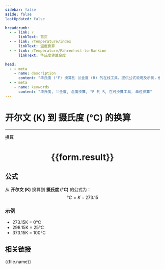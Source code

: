 ```yaml
---
sidebar: false
aside: false
lastUpdated: false

breadcrumb:
  - - link: /
      linkText: 首页
  - - link: /Temperature/index
      linkText: 温度换算
  - - link: /Temperature/Fahrenheit-to-Rankine
      linkText: 华氏度转兰金度

head:
  - - meta
    - name: description
      content: "华氏度 (°F) 换算到 兰金度 (R) 的在线工具。提供公式说明及示例，便于温度单位换算。"
  - - meta
    - name: keywords
      content: "华氏度, 兰金度, 温度换算, °F 到 R, 在线换算工具, 单位换算"
---
```

# 开尔文 (K) 到 摄氏度 (°C) 的换算
---
<script setup>
import { onMounted, reactive, inject, ref } from 'vue'
import { NButton,NForm ,NFormItem,NInput,NInputNumber,NSelect,NCard,useMessage,NGrid ,NGi  } from 'naive-ui'
import { defineClientComponent } from 'vitepress'
import { Temperature } from '../../files';

const convert = inject('convert')

const form = reactive({
  number: null,
  result: '',
})

const convertHandler = () => {
  if (form.number !== null && !isNaN(form.number)) {
    const convertedValue = parseFloat(form.number) - 273.15
    form.result = `${form.number}K = ${convertedValue.toFixed(2)}°C`
  } else {
    form.result = '请输入有效的数值。'
  }
}
</script>

<n-form size="large" :model="form">
  <n-form-item label="开尔文 (K)">
    <n-input-number v-model:value="form.number" placeholder="输入开尔文" style="width: 100%" />
  </n-form-item>
  <n-form-item>
    <n-button type="info" @click="convertHandler" block>换算</n-button>
  </n-form-item>
</n-form>

<n-card  embedded :bordered="false" hoverable>
  <div  style="text-align:center">
    <h1>{{form.result}}</h1>
  </div>
</n-card>

## 公式

从 **开尔文 (K)** 换算到 **摄氏度 (°C)** 的公式为：
$$ °C = K - 273.15 $$

### 示例
- 273.15K = 0°C
- 298.15K = 25°C
- 373.15K = 100°C

## 相关链接
<n-grid x-gap="12" :cols="2">
  <n-gi v-for="(file, index) in Temperature" :key="index">
    <n-button
      text
      tag="a"
      :href="file.path"
      type="info"
    >
      {{file.name}}
    </n-button>
  </n-gi>
</n-grid>